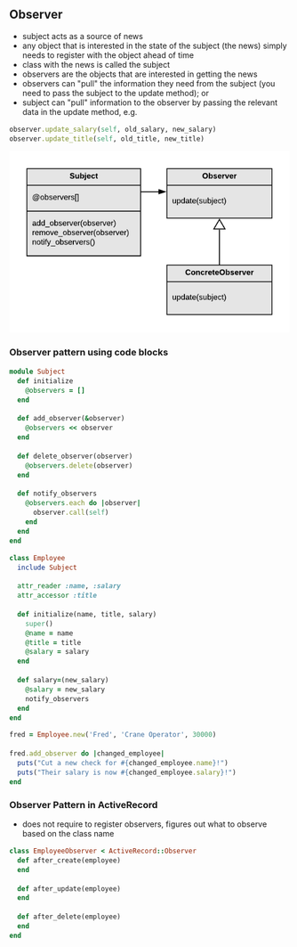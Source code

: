 ## Observer

- subject acts as a source of news
- any object that is interested in the state of the subject (the news) simply needs to register with the object ahead of time
- class with the news is called the subject
- observers are the objects that are interested in getting the news
- observers can "pull" the information they need from the subject (you need to pass the subject to the update method); or
- subject can "pull" information to the observer by passing the relevant data in the update method, e.g.
```ruby
observer.update_salary(self, old_salary, new_salary)
observer.update_title(self, old_title, new_title)
```

![observer](https://raw.githubusercontent.com/lisbethmarianne/design_patterns_in_ruby/master/observer/observer.png)

### Observer pattern using code blocks

```ruby
module Subject
  def initialize
    @observers = []
  end

  def add_observer(&observer)
    @observers << observer
  end

  def delete_observer(observer)
    @observers.delete(observer)
  end

  def notify_observers
    @observers.each do |observer|
      observer.call(self)
    end
  end
end
```

```ruby
class Employee
  include Subject

  attr_reader :name, :salary
  attr_accessor :title

  def initialize(name, title, salary)
    super()
    @name = name
    @title = title
    @salary = salary
  end

  def salary=(new_salary)
    @salary = new_salary
    notify_observers
  end
end
```

```ruby
fred = Employee.new('Fred', 'Crane Operator', 30000)

fred.add_observer do |changed_employee|
  puts("Cut a new check for #{changed_employee.name}!")
  puts("Their salary is now #{changed_employee.salary}!")
end
```

### Observer Pattern in ActiveRecord

- does not require to register observers, figures out what to observe based on the class name

```ruby
class EmployeeObserver < ActiveRecord::Observer
  def after_create(employee)
  end

  def after_update(employee)
  end

  def after_delete(employee)
  end
end
```
